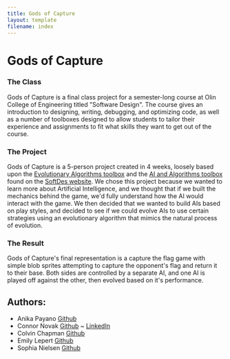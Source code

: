 ```yaml
---
title: Gods of Capture
layout: template
filename: index
---
```


# Gods of Capture
### The Class
Gods of Capture is a final class project for a semester-long course at Olin
College of Engineering titled "Software Design". The course gives an
introduction to designing, writing, debugging, and optimizing code, as well as
a number of toolboxes designed to allow students to tailor their experience and
assignments to fit what skills they want to get out of the course.
### The Project
Gods of Capture is a 5-person project created in 4 weeks, loosely based upon the
[Evolutionary Algorithms toolbox](https://sd17spring.github.io//toolboxes/evolutionary-algorithms/)
and the [AI and Algorithms toolbox](https://sd17spring.github.io//toolboxes/algorithms-and-ai/)
 found on the [SoftDes website](https://sd17spring.github.io//). We chose this
 project because we wanted to learn more about Artificial Intelligence, and we
 thought that if we built the mechanics behind the game, we'd fully understand
 how the AI would interact with the game. We then decided that we wanted to
 build AIs based on play styles, and decided to see if we could evolve AIs to
 use certain strategies using an evolutionary algorithm that mimics the natural
 process of evolution.
### The Result
Gods of Capture's final representation is a capture the flag game with simple
blob sprites attempting to capture the opponent's flag and return it to their
base. Both sides are controlled by a separate AI, and one AI is played off
against the other, then evolved based on it's performance.  
## Authors:
- Anika Payano [Github](https://github.com/anikapayano)
- Connor Novak [Github](https://github.com/ConnorNovak) ~ [LinkedIn](https://www.linkedin.com/in/connor-novak-b606a0116)
- Colvin Chapman [Github](https://github.com/Colvchap)
- Emily Lepert [Github](https://github.com/Elepert)
- Sophia Nielsen [Github](https://github.com/snielsen221b)
